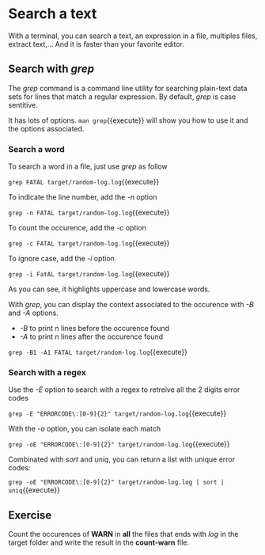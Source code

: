 # Search a text

With a terminal, you can search a text, an expression in a file, multiples files, extract text,... And it is faster than your favorite editor.

## Search with _grep_

The _grep_ command is a command line utility for searching plain-text data sets for lines that match a regular expression. By default, _grep_ is case sentitive.

It has lots of options. `man grep`{{execute}} will show you how to use it and the options associated.

### Search a word

To search a word in a file, just use _grep_ as follow

`grep FATAL target/random-log.log`{{execute}}

To indicate the line number, add the _-n_ option

`grep -n FATAL target/random-log.log`{{execute}}

To count the occurence, add the _-c_ option

`grep -c FATAL target/random-log.log`{{execute}}

To ignore case, add the _-i_ option

`grep -i FatAL target/random-log.log`{{execute}}

As you can see, it highlights uppercase and lowercase words.


With _grep_, you can display the context associated to the occurence with _-B_ and _-A_ options.
* _-B<n>_ to print n lines before the occurence found 
* _-A<n>_ to print n lines after the occurence found 

`grep -B1 -A1 FATAL target/random-log.log`{{execute}}

### Search with a regex

Use the _-E_ option to search with a regex to retreive all the 2 digits error codes

`grep -E "ERRORCODE\:[0-9]{2}" target/random-log.log`{{execute}}

With the _-o_ option, you can isolate each match

`grep -oE "ERRORCODE\:[0-9]{2}" target/random-log.log`{{execute}} 

Combinated with _sort_ and _uniq_, you can return a list with unique error codes:

`grep -oE "ERRORCODE\:[0-9]{2}" target/random-log.log | sort | uniq`{{execute}} 

## Exercise

Count the occurences of **WARN** in **all** the files that ends with _log_ in the target folder and write the result in the **count-warn** file.



